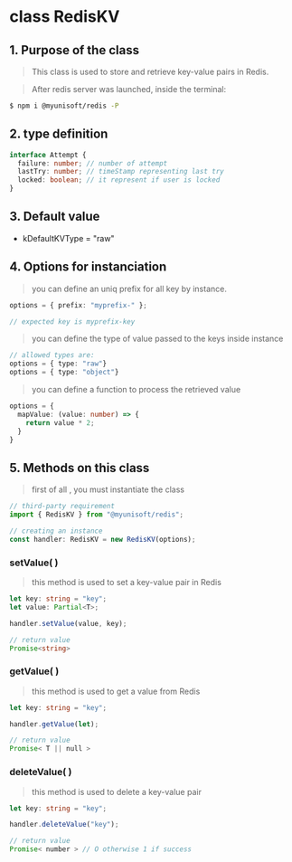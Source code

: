 # class RedisKV

## 1. Purpose of the class

> This class is used to store and retrieve key-value pairs in Redis.

> After redis server was launched, inside the terminal:
```bash
$ npm i @myunisoft/redis -P
```

## 2. type definition

```ts
interface Attempt {
  failure: number; // number of attempt
  lastTry: number; // timeStamp representing last try
  locked: boolean; // it represent if user is locked
}
```

## 3. Default value

- kDefaultKVType = "raw"

## 4. Options for instanciation
> you can define an uniq prefix for all key by instance.

```ts
options = { prefix: "myprefix-" };

// expected key is myprefix-key
```

> you can define the type of value passed to the keys inside instance

```ts
// allowed types are:
options = { type: "raw"}
options = { type: "object"}
```

> you can define a function to process the retrieved value

```ts
options = {
  mapValue: (value: number) => {
    return value * 2;
  }
}
```

## 5. Methods on this class

> first of all , you must instantiate the class

```ts
// third-party requirement
import { RedisKV } from "@myunisoft/redis";

// creating an instance
const handler: RedisKV = new RedisKV(options);
```

### setValue( )

> this method is used to set a key-value pair in Redis

```ts
let key: string = "key";
let value: Partial<T>;

handler.setValue(value, key);

// return value
Promise<string>
```

### getValue( )

> this method is used to get a value from Redis

```ts
let key: string = "key";

handler.getValue(let);

// return value
Promise< T || null >
```

### deleteValue( )

> this method is used to delete a key-value pair

```ts
let key: string = "key";

handler.deleteValue("key");

// return value
Promise< number > // O otherwise 1 if success
```
